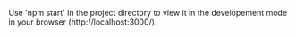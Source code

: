 Use 'npm start' in the project directory to view it in the developement
mode in your browser (http://localhost:3000/). 


